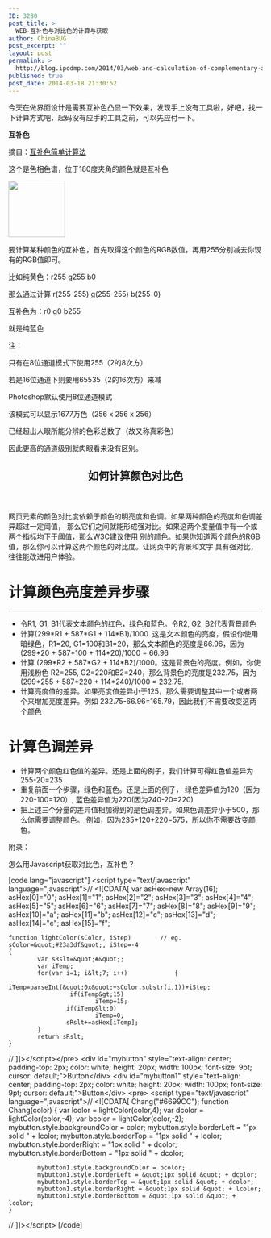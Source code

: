 ```yaml
---
ID: 3280
post_title: >
  WEB-互补色与对比色的计算与获取
author: ChinaBUG
post_excerpt: ""
layout: post
permalink: >
  http://blog.ipodmp.com/2014/03/web-and-calculation-of-complementary-and-contrasting-colors-to-obtain.html
published: true
post_date: 2014-03-18 21:30:52
---
```

今天在做界面设计是需要互补色凸显一下效果，发现手上没有工具啦，好吧，找一下计算方式吧，起码没有应手的工具之前，可以先应付一下。

<strong>互补色</strong>

摘自：<a href="http://www.blueidea.com/tech/graph/2003/616.asp">互补色简单计算法 </a>

这个是色相色谱，位于180度夹角的颜色就是互补色

<img alt="" src="http://www.blueidea.com/articleimg/2003/08/616/dcps_2_18.jpg" width="112" height="112" align="0" border="0" />

要计算某种颜色的互补色，首先取得这个颜色的RGB数值，再用255分别减去你现有的RGB值即可。

比如纯黄色：r255 g255 b0

那么通过计算 r(255-255) g(255-255) b(255-0)

互补色为：r0 g0 b255

就是纯蓝色

注：

只有在8位通道模式下使用255（2的8次方）

若是16位通道下则要用65535（2的16次方）来减

Photoshop默认使用8位通道模式

该模式可以显示1677万色（256 x 256 x 256）

已经超出人眼所能分辨的色彩总数了（故又称真彩色）

因此更高的通道级别就肉眼看来没有区别。

<header>
<h2>如何计算颜色对比色</h2>
</header>网页元素的颜色对比度依赖于颜色的明亮度和色调。如果两种颜色的亮度和色调差异超过一定阈值， 那么它们之间就能形成强对比。如果这两个度量值中有一个或两个指标均下于阈值，那么W3C建议使用 别的颜色。如果你知道两个颜色的RGB值，那么你可以计算这两个颜色的对比度。让网页中的背景和文字 具有强对比，往往能改进用户体验。
<h1>计算颜色亮度差异步骤</h1>

<hr />

<ul>
	<li>令R1, G1, B1代表文本颜色的红色，绿色和蓝色。令R2, G2, B2代表背景颜色</li>
	<li>计算(299*R1 + 587*G1 + 114*B1)/1000. 这是文本颜色的亮度，假设你使用 暗绿色，R1=20, G1=100和B1=20，那么文本颜色的亮度是66.96，因为(299*20 + 587*100 + 114*20)/1000 = 66.96</li>
	<li>计算 (299*R2 + 587*G2 + 114*B2)/1000。这是背景色的亮度。例如，你使用浅粉色 R2=255, G2=220和B2=240，那么背景色的亮度是232.75，因为(299*255 + 587*220 + 114*240)/1000 = 232.75.</li>
	<li>计算亮度值的差异。如果亮度值差异小于125，那么需要调整其中一个或者两个来增加亮度差异。例如 232.75-66.96=165.79，因此我们不需要改变这两个颜色</li>
</ul>
<h1>计算色调差异</h1>
<ul>
	<li>计算两个颜色红色值的差异。还是上面的例子，我们计算可得红色值差异为255-20=235</li>
	<li>重复前面一个步骤，绿色和蓝色。还是上面的例子， 绿色差异值为120（因为220-100=120）, 蓝色差异值为220(因为240-20=220)</li>
	<li>把上述三个分量的差异值相加得到的是色调差异。如果色调差异小于500，那么你需要调整颜色。 例如，因为235+120+220=575，所以你不需要改变颜色。</li>
</ul>
附录：

怎么用Javascript获取对比色，互补色？

[code lang="javascript"]
&lt;script type=&quot;text/javascript&quot; language=&quot;javascript&quot;&gt;// &lt;![CDATA[
    var asHex=new Array(16);
    asHex[0]=&quot;0&quot;;
    asHex[1]=&quot;1&quot;;
    asHex[2]=&quot;2&quot;;
    asHex[3]=&quot;3&quot;;
    asHex[4]=&quot;4&quot;;
    asHex[5]=&quot;5&quot;;
    asHex[6]=&quot;6&quot;;
    asHex[7]=&quot;7&quot;;
    asHex[8]=&quot;8&quot;;
    asHex[9]=&quot;9&quot;;
    asHex[10]=&quot;a&quot;;
    asHex[11]=&quot;b&quot;;
    asHex[12]=&quot;c&quot;;
    asHex[13]=&quot;d&quot;;
    asHex[14]=&quot;e&quot;;
    asHex[15]=&quot;f&quot;;

    function lightColor(sColor, iStep)        // eg. sColor=&quot;#23a3df&quot;, iStep=-4
    {
            var sRslt=&quot;#&quot;;
            var iTemp;
            for(var i=1; i&lt;7; i++)             {
                     iTemp=parseInt(&quot;0x&quot;+sColor.substr(i,1))+iStep;
                     if(iTemp&gt;15)
                            iTemp=15;
                    if(iTemp&lt;0)
                            iTemp=0;
                    sRslt+=asHex[iTemp];
            }
            return sRslt;
    }
// ]]&gt;&lt;/script&gt;&lt;/pre&gt;
&lt;div id=&quot;mybutton&quot; style=&quot;text-align: center; padding-top: 2px; color: white; height: 20px; width: 100px; font-size: 9pt; cursor: default;&quot;&gt;Button&lt;/div&gt;
&lt;div id=&quot;mybutton1&quot; style=&quot;text-align: center; padding-top: 2px; color: white; height: 20px; width: 100px; font-size: 9pt; cursor: default;&quot;&gt;Button&lt;/div&gt;
&lt;pre&gt;
&lt;script type=&quot;text/javascript&quot; language=&quot;javascript&quot;&gt;// &lt;![CDATA[
    Chang(&quot;#6699CC&quot;);
    function Chang(color)
    {
            var lcolor = lightColor(color,4);
            var dcolor = lightColor(color,-4);
            var bcolor = lightColor(color,-2);
            mybutton.style.backgroundColor = color;
            mybutton.style.borderLeft = &quot;1px solid &quot; + lcolor;
            mybutton.style.borderTop = &quot;1px solid &quot; + lcolor;
            mybutton.style.borderRight = &quot;1px solid &quot; + dcolor;
            mybutton.style.borderBottom = &quot;1px solid &quot; + dcolor;

            mybutton1.style.backgroundColor = bcolor;
            mybutton1.style.borderLeft = &quot;1px solid &quot; + dcolor;
            mybutton1.style.borderTop = &quot;1px solid &quot; + dcolor;
            mybutton1.style.borderRight = &quot;1px solid &quot; + lcolor;
            mybutton1.style.borderBottom = &quot;1px solid &quot; + lcolor;
    }

// ]]&gt;&lt;/script&gt;
[/code]